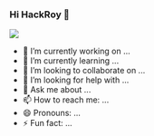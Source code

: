 ### Hi HackRoy 👋

<img align="center" src="https://github-readme-stats.vercel.app/api?username=HackRoy&show_icons=true&icon_color=0366d6&text_color=24292e&bg_color=ffffff&hide_title=true" />



- 🔭 I’m currently working on ...
- 🌱 I’m currently learning ...
- 👯 I’m looking to collaborate on ...
- 🤔 I’m looking for help with ...
- 💬 Ask me about ...
- 📫 How to reach me: ...
- 😄 Pronouns: ...
- ⚡ Fun fact: ...
 

